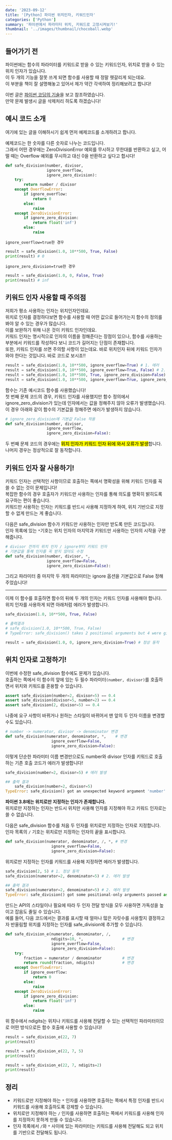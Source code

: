 ```yaml
---
date: '2023-09-12'
title: '[Python] 파이썬 위치인자, 키워드인자'
categories: ['Python']
summary: '파이썬에서 파라미터 위치, 키워드로 고정시켜보기!'
thumbnail: '../images/thumbnail/chocoball.webp'
---
```


## 들어가기 전
파이썬에는 함수의 파라미터를 키워드로 받을 수 있는 키워드인자, 위치로 받을 수 있는 위치 인자가 있습니다.  
이 두 개의 기능을 잘못 쓰게 되면 함수를 사용할 때 정말 헷갈리게 되는데요.   
이 부분을 책이 잘 설명해놓고 있어서 제가 약간 각색하여 정리해보려고 합니다!

이번 글은 [파이썬 코딩의 기술](https://product.kyobobook.co.kr/detail/S000001834494)을 보고 참조하였습니다.  
만약 문제 발생시 글을 삭제처리 하도록 하겠습니다!

## 예시 코드 소개
여기에 있는 글을 이해하시기 쉽게 먼저 예제코드를 소개하려고 합니다.

예제코드는 한 숫자를 다른 숫자로 나누는 코드입니다.  
그래서 어떤 경우에는 ZeroDivisionError 예외를 무시하고 무한대를 반환하고 싶고, 어떨 때는 Overflow 예외를 무시하고 대신 0을 반환하고 싶다고 합시다!

<div class="code-header">
	<span class="red btn"></span>
	<span class="yellow btn"></span>
	<span class="green btn"></span>
</div>

```python
def safe_division(number, divisor,
                  ignore_overflow,
                  ignore_zero_division):
    try:
        return number / divisor
    except OverflowError:
        if ignore_overflow:
            return 0
        else:
            raise
    except ZeroDivisionError:
        if ignore_zero_division:
            return float('inf')
        else:
            raise
```

`ignore_overflow=true한 경우`
<div class="code-header">
	<span class="red btn"></span>
	<span class="yellow btn"></span>
	<span class="green btn"></span>
</div>

```python
result = safe_division(1.0, 10**500, True, False)
print(result) # 0
```
`ignore_zero_division=true한 경우`
<div class="code-header">
	<span class="red btn"></span>
	<span class="yellow btn"></span>
	<span class="green btn"></span>
</div>

```python
result = safe_division(1.0, 0, False, True)
print(result) # inf
```

## 키워드 인자 사용할 때 주의점 
저희가 평소 사용하는 인자는 위치인자인데요.  
위치로 인자를 결정하다보면 함수를 사용할 때 어떤 값으로 들어가는지 함수의 정의를 봐야 알 수 있는 경우가 많습니다.  
이를 보완하기 위해 나온 것이 키워드 인자인데요.  
키워드 인자는 명시적으로 인자의 이름을 정해준다는 장점이 있으나, 함수를 사용하는 부분에서 키워드를 작성하다 보니 코드가 길어지는 단점이 존재합니다.  
또한, 키워드 인자를 쓰면 주의할 사항이 있는데요. 바로 위치인자 뒤에 키워드 인자가 와야 한다는 것입니다. 바로 코드로 보시죠!!
<div class="code-header">
	<span class="red btn"></span>
	<span class="yellow btn"></span>
	<span class="green btn"></span>
</div>

```python
result = safe_division(1.0, 10**500, ignore_overflow=True) # 1. 에러
result = safe_division(1.0, 10**500, ignore_overflow=True, False) # 2. 에러
result = safe_division(1.0, 10**500, True, ignore_zero_division=False) # 3. 정상
result = safe_division(1.0, 10**500, ignore_overflow=True, ignore_zero_division=False) # 4. 정상
```

함수는 기존 예시코드 함수를 사용했습니다!  
첫 번째 문제 코드의 경우, 키워드 인자를 사용했지만 함수 정의에서 ignore_zero_division가 있는데 인자에서는 값을 정해주지 않아 오류가 발생했습니다. 이 경우 아래와 같이 함수의 기본값을 정해주면 에러가 발생하지 않습니다.  
<div class="code-header">
	<span class="red btn"></span>
	<span class="yellow btn"></span>
	<span class="green btn"></span>
</div>

```python
# ignore_zero_division에 기본값 False 적용
def safe_division(number, divisor,
                  ignore_overflow,
                  ignore_zero_division=False):
```
두 번째 문제 코드의 경우에는 <mark>위치 인자가 키워드 인자 뒤에 와서 오류가 발생</mark>합니다. 
나머지 경우는 정상적으로 잘 동작합니다.


## 키워드 인자 잘 사용하기!
키워드 인자는 선택적인 사항이므로 호출하는 쪽에서 명확성을 위해 키워드 인자를 꼭 쓸 수 없는 것이 문제입니다!  
복잡한 함수의 경우 호출자가 키워드만 사용하는 인자를 통해 의도를 명확히 밝히도록 요구하는 편이 좋습니다.  
키워드만 사용하는 인자는 키워드를 반드시 사용해 지정하게 하여, 위치 기반으로 지정할 수 없게 만드는 게 좋습니다.

다음은 safe_division 함수가 키워드만 사용하는 인자만 받도록 만든 코드입니다.  
인자 목록에 있는 `*`기호는 위치 인자의 마지막과 키워드만 사용하는 인자의 시작을 구분해줍니다.
<div class="code-header">
	<span class="red btn"></span>
	<span class="yellow btn"></span>
	<span class="green btn"></span>
</div>

```python
# divisor 전까지 위치 인자 / ignore부터 키워드 인자
# 기본값을 통해 인자를 꼭 받지 않아도 수정
def safe_division(number, divisor, *,
                  ignore_overflow=False,
                  ignore_zero_division=False):
```
그리고 파라미터 중 마지막 두 개의 파라미터는 ignore 옵션을 기본값으로 False 정해주었습니다!

---

이제 이 함수를 호출하면 함수의 뒤에 두 개의 인자는 키워드 인자를 사용해야 합니다.  
위치 인자를 사용하게 되면 아래처럼 에러가 발생합니다.
<div class="code-header">
	<span class="red btn"></span>
	<span class="yellow btn"></span>
	<span class="green btn"></span>
</div>

```python
safe_division(1.0, 10**500, True, False)

# 출력결과 
# safe_division(1.0, 10**500, True, False)
# TypeError: safe_division() takes 2 positional arguments but 4 were given
```
<div class="code-header">
	<span class="red btn"></span>
	<span class="yellow btn"></span>
	<span class="green btn"></span>
</div>

```python
result = safe_division(1.0, 0, ignore_zero_division=True) # 정상 동작
```

## 위치 인자로 고정하기!
이번에 수정한 safe_division 함수에도 문제가 있습니다.  
호출하는 쪽에서 이 함수의 앞에 있는 두 필수 파라미터`(number, divisor)`를 호출하면서 위치와 키워드를 혼용할 수 있습니다.
<div class="code-header">
	<span class="red btn"></span>
	<span class="yellow btn"></span>
	<span class="green btn"></span>
</div>

```python
assert safe_division(number=2, divisor=5) == 0.4
assert safe_division(divisor=5, number=2) == 0.4
assert safe_division(2, divisor=5) == 0.4
```

나중에 요구 사항이 바뀌거나 원하는 스타일이 바뀌어서 맨 앞의 두 인자 이름을 변경할 수도 있습니다.
<div class="code-header">
	<span class="red btn"></span>
	<span class="yellow btn"></span>
	<span class="green btn"></span>
</div>

```python
# number -> numerator, divisor -> denominator 변경
def safe_division(numerator, denominator, *,    # 변경
                    ignore_overflow=False,
                    ignore_zero_division=False):
```

이렇게 단순한 파라미터 이름 변경만으로도 number와 divisor 인자를 키워드로 호출하는 기존 호출 코드가 에러가 발생합니다!
<div class="code-header">
	<span class="red btn"></span>
	<span class="yellow btn"></span>
	<span class="green btn"></span>
</div>

```python
safe_division(number=2, divisor=5) # 에러 발생

## 출력 결과
    safe_division(number=2, divisor=5)
TypeError: safe_division() got an unexpected keyword argument 'number'
```

**파이썬 3.8에는 위치로만 지정하는 인자가 존재합니다.**  
위치로만 지정하는 인자는 반드시 위치만 사용해 인자를 지정해야 하고 키워드 인자로는 쓸 수 없습니다.

다음은 safe_division 함수를 처음 두 인자를 위치로만 지정하는 인자로 지정합니다.  
인자 목록의 `/` 기호는 위치로만 지정하는 인자의 끝을 표시합니다.
<div class="code-header">
	<span class="red btn"></span>
	<span class="yellow btn"></span>
	<span class="green btn"></span>
</div>

```python
def safe_division(numerator, denominator, /, *, # 변경
                    ignore_overflow=False,
                    ignore_zero_division=False):
```

위치로만 지정하는 인자를 키워드를 사용해 지정하면 에러가 발생합니다.
<div class="code-header">
	<span class="red btn"></span>
	<span class="yellow btn"></span>
	<span class="green btn"></span>
</div>

```python
safe_division(2, 5) # 1. 정상 동작
safe_division(numerator=2, denominator=5) # 2. 에러 발생

## 출력 결과
safe_division(numerator=2, denominator=5) # 2. 에러 발생
TypeError: safe_division() got some positional-only arguments passed as keyword arguments: 'numerator, denominator'
```

만드는 API의 스타일이나 필요에 따라 두 인자 전달 방식을 모두 사용하면 가독성을 높이고 잡음도 줄일 수 있습니다.  
예를 들어, 다음 코드에서는 결과를 표시할 때 얼마나 많은 자릿수를 사용할지 결정하고자 반올림할 위치를 지정하는 인자를 safe_division에 추가할 수 있습니다.
<div class="code-header">
	<span class="red btn"></span>
	<span class="yellow btn"></span>
	<span class="green btn"></span>
</div>

```python
def safe_division_e(numerator, denominator, /,
                    ndigits=10, *,                 # 변경
                    ignore_overflow=False,
                    ignore_zero_division=False):
    try:
        fraction = numerator / denominator         # 변경
        return round(fraction, ndigits)            # 변경
    except OverflowError:
        if ignore_overflow:
            return 0
        else:
            raise
    except ZeroDivisionError:
        if ignore_zero_division:
            return float('inf')
        else:
            raise
```
위 함수에서 ndigits는 위치나 키워드를 사용해 전달할 수 있는 선택적인 파라미터이므로 어떤 방식으로든 함수 호출에 사용할 수 있습니다!

<div class="code-header">
	<span class="red btn"></span>
	<span class="yellow btn"></span>
	<span class="green btn"></span>
</div>

```python
result = safe_division_e(22, 7)
print(result)

result = safe_division_e(22, 7, 5)
print(result)

result = safe_division_e(22, 7, ndigits=2)
print(result)

```

## 정리
- 키워드로만 지정해야 하는 `*` 인자를 사용하면 호출하는 쪽에서 특정 인자를 반드시 키워드를 사용해 호출하도록 강제할 수 있습니다.
- 위치로만 지정해야 하는 `/` 인자를 사용하면 호출하는 쪽에서 키워드를 사용해 인자를 지정하지 못하게 만들 수 있습니다.
- 인자 목록에서 `/`와 `*` 사이에 있는 파라미터는 키워드를 사용해 전달해도 되고 위치를 기반으로 전달해도 됩니다.